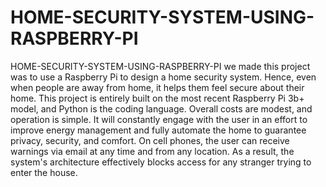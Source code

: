 # HOME-SECURITY-SYSTEM-USING-RASPBERRY-PI
HOME-SECURITY-SYSTEM-USING-RASPBERRY-PI
we made this project was to use a Raspberry Pi to design a home security system. Hence, even when people are away from home, it helps them feel secure about their home. This project is entirely built on the most recent Raspberry Pi 3b+ model, and Python is the coding language. Overall costs are modest, and operation is simple. It will constantly engage with the user in an effort to improve energy management and fully automate the home to guarantee privacy, security, and comfort. On cell phones, the user can receive warnings via email at any time and from any location. As a result, the system's architecture effectively blocks access for any stranger trying to enter the house.

